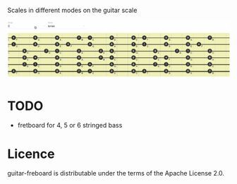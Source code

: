 Scales in different modes on the guitar scale

<p><img src="img/guitar-fretboard-demo.gif"></p>

# TODO
- fretboard for 4, 5 or 6 stringed bass

# Licence
guitar-freboard is distributable under the terms of the Apache License 2.0.

